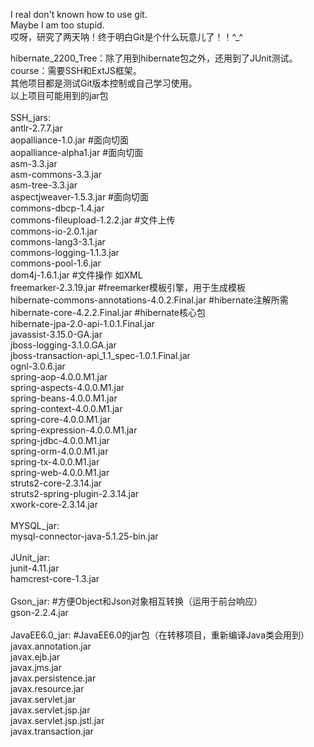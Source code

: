 I real don't known how to use git. <br>
Maybe I am too stupid.  <br>
哎呀，研究了两天呐！终于明白Git是个什么玩意儿了！！^_^<br>


hibernate_2200_Tree：除了用到hibernate包之外，还用到了JUnit测试。<br>
course：需要SSH和ExtJS框架。<br>
其他项目都是测试Git版本控制或自己学习使用。<br>
以上项目可能用到的jar包<br>
<br>
<a>SSH_jars:</a><br>
    antlr-2.7.7.jar<br>
    aopalliance-1.0.jar                                     #面向切面<br>
    aopalliance-alpha1.jar                                  #面向切面<br>
    asm-3.3.jar<br>
    asm-commons-3.3.jar<br>
    asm-tree-3.3.jar<br>
    aspectjweaver-1.5.3.jar                                 #面向切面<br>
    commons-dbcp-1.4.jar<br>
    commons-fileupload-1.2.2.jar                            #文件上传<br>
    commons-io-2.0.1.jar          <br>
    commons-lang3-3.1.jar<br>
    commons-logging-1.1.3.jar<br>
    commons-pool-1.6.jar<br>
    dom4j-1.6.1.jar                                         #文件操作 如XML<br>
    freemarker-2.3.19.jar                                   #freemarker模板引擎，用于生成模板<br>
    hibernate-commons-annotations-4.0.2.Final.jar           #hibernate注解所需<br>
    hibernate-core-4.2.2.Final.jar                          #hibernate核心包<br>
    hibernate-jpa-2.0-api-1.0.1.Final.jar<br>
    javassist-3.15.0-GA.jar                                 <br>
    jboss-logging-3.1.0.GA.jar<br>
    jboss-transaction-api_1.1_spec-1.0.1.Final.jar<br>
    ognl-3.0.6.jar<br>
    spring-aop-4.0.0.M1.jar<br>
    spring-aspects-4.0.0.M1.jar<br>
    spring-beans-4.0.0.M1.jar<br>
    spring-context-4.0.0.M1.jar<br>
    spring-core-4.0.0.M1.jar<br>
    spring-expression-4.0.0.M1.jar<br>
    spring-jdbc-4.0.0.M1.jar<br>
    spring-orm-4.0.0.M1.jar<br>
    spring-tx-4.0.0.M1.jar<br>
    spring-web-4.0.0.M1.jar<br>
    struts2-core-2.3.14.jar<br>
    struts2-spring-plugin-2.3.14.jar<br>
    xwork-core-2.3.14.jar<br>
<br>
<a>MYSQL_jar:</a><br>
    mysql-connector-java-5.1.25-bin.jar<br>
<br>
<a>JUnit_jar:</a><br>
    junit-4.11.jar<br>
    hamcrest-core-1.3.jar<br>
<br>
<a>Gson_jar:</a>                              #方便Object和Json对象相互转换（运用于前台响应）<br>
    gson-2.2.4.jar<br>
<br>
<a>JavaEE6.0_jar:</a>                         #JavaEE6.0的jar包（在转移项目，重新编译Java类会用到）<br>
    javax.annotation.jar<br>
    javax.ejb.jar<br>
    javax.jms.jar<br>
    javax.persistence.jar<br>
    javax.resource.jar<br>
    javax.servlet.jar<br>
    javax.servlet.jsp.jar<br>
    javax.servlet.jsp.jstl.jar<br>
    javax.transaction.jar<br>